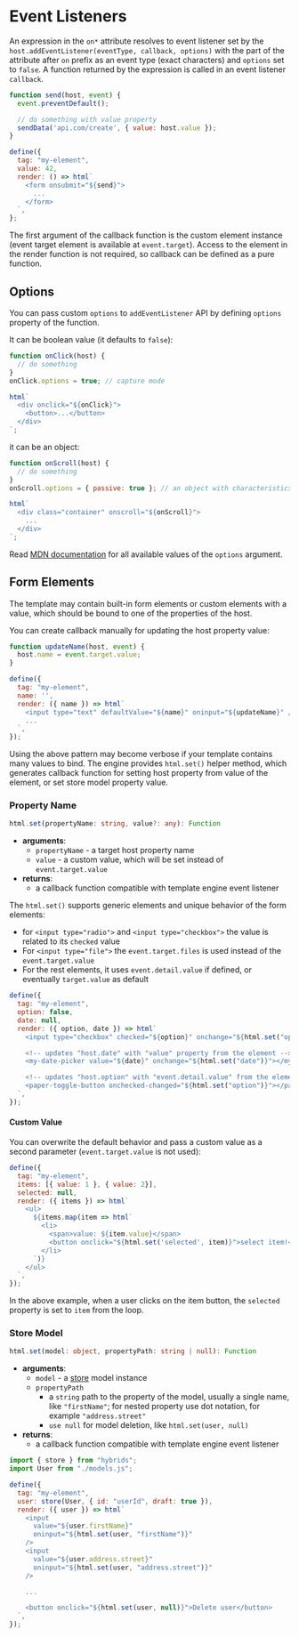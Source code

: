 # Event Listeners

An expression in the `on*` attribute resolves to event listener set by the `host.addEventListener(eventType, callback, options)` with the part of the attribute after `on` prefix as an event type (exact characters) and `options` set to `false`. A function returned by the expression is called in an event listener `callback`.

```javascript
function send(host, event) {
  event.preventDefault();

  // do something with value property
  sendData('api.com/create', { value: host.value });
}

define({
  tag: "my-element",
  value: 42,
  render: () => html`
    <form onsubmit="${send}">
      ...
    </form>
  `,
};
```

The first argument of the callback function is the custom element instance (event target element is available at `event.target`). Access to the element in the render function is not required, so callback can be defined as a pure function.

## Options

You can pass custom `options` to `addEventListener` API by defining `options` property of the function.

It can be boolean value (it defaults to `false`):

```javascript
function onClick(host) {
  // do something
}
onClick.options = true; // capture mode

html`
  <div onclick="${onClick}">
    <button>...</button>
  </div>
`;
```

it can be an object:

```javascript
function onScroll(host) {
  // do something
}
onScroll.options = { passive: true }; // an object with characteristics

html`
  <div class="container" onscroll="${onScroll}">
    ...
  </div>
`;
```

Read [MDN documentation](https://developer.mozilla.org/docs/Web/API/EventTarget/addEventListener) for all available values of the `options` argument.

## Form Elements

The template may contain built-in form elements or custom elements with a value, which should be bound to one of the properties of the host.

You can create callback manually for updating the host property value:

```javascript
function updateName(host, event) {
  host.name = event.target.value;
}

define({
  tag: "my-element",
  name: '',
  render: ({ name }) => html`
    <input type="text" defaultValue="${name}" oninput="${updateName}" />
    ...
  `,
});
```

Using the above pattern may become verbose if your template contains many values to bind. The engine provides `html.set()` helper method, which generates callback function for setting host property from value of the element, or set store model property value.

### Property Name

```typescript
html.set(propertyName: string, value?: any): Function
```

* **arguments**:
  * `propertyName` - a target host property name
  * `value` - a custom value, which will be set instead of `event.target.value`
* **returns**:
  * a callback function compatible with template engine event listener

The `html.set()` supports generic elements and unique behavior of the form elements:

* for `<input type="radio">` and `<input type="checkbox">` the value is related to its `checked` value
* For `<input type="file">`  the `event.target.files` is used instead of the `event.target.value`
* For the rest elements, it uses `event.detail.value` if defined, or eventually `target.value` as default

```javascript
define({
  tag: "my-element",
  option: false,
  date: null,
  render: ({ option, date }) => html`
    <input type="checkbox" checked="${option}" onchange="${html.set("option")}" />

    <!-- updates "host.date" with "value" property from the element -->
    <my-date-picker value="${date}" onchange="${html.set("date")}"></my-date-picker>

    <!-- updates "host.option" with "event.detail.value" from the element -->
    <paper-toggle-button onchecked-changed="${html.set("option")}"></paper-toggle-button>
  `,
});
```

#### Custom Value

You can overwrite the default behavior and pass a custom value as a second parameter (`event.target.value` is not used):

```javascript
define({
  tag: "my-element",
  items: [{ value: 1 }, { value: 2}],
  selected: null,
  render: ({ items }) => html`
    <ul>
      ${items.map(item => html`
        <li>
          <span>value: ${item.value}</span>
          <button onclick="${html.set('selected', item)}">select item!</button>
        </li>
      `)}
    </ul>
  `,
});
```

In the above example, when a user clicks on the item button, the `selected` property is set to `item` from the loop.

### Store Model

```typescript
html.set(model: object, propertyPath: string | null): Function
```

* **arguments**:
  * `model` - a [store](../store/introduction.md) model instance
  * `propertyPath`
    * a `string` path to the property of the model, usually a single name, like `"firstName"`; for nested property use dot notation, for example `"address.street"`
    * `use null` for model deletion, like `html.set(user, null)`
* **returns**:
  * a callback function compatible with template engine event listener

```javascript
import { store } from "hybrids";
import User from "./models.js";

define({
  tag: "my-element",
  user: store(User, { id: "userId", draft: true }),
  render: ({ user }) => html`
    <input
      value="${user.firstName}"
      oninput="${html.set(user, "firstName")}"
    />
    <input
      value="${user.address.street}"
      oninput="${html.set(user, "address.street")}"
    />

    ...

    <button onclick="${html.set(user, null)}">Delete user</button>
  `,
});
```
